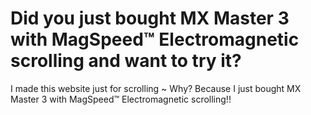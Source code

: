 # Did you just bought MX Master 3 with MagSpeed™ Electromagnetic scrolling and want to try it?

I made this website just for scrolling ~ 
Why? Because I just bought MX Master 3 with MagSpeed™ Electromagnetic scrolling!!
